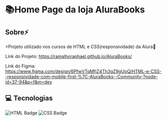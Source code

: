 <h1>📚Home Page da loja AluraBooks</h1>




<h2>Sobre⚡</h2>
<p>>Projeto utilizado nos cursos de HTML e CSS(responsividade) da Alura🚀</p>

Link do Projeto: https://ramalhoraphael.github.io/AluraBooks/

Link do Figma: https://www.figma.com/design/6PfwVTqMfiZ4Th3gZ9gUoQ/HTML-e-CSS--responsividade-com-mobile-first-%7C-AluraBooks--Community-?node-id=37-94&p=f&m=dev

## 💻 Tecnologias


<div>
  <img src="https://img.shields.io/badge/HTML-orange?style=for-the-badge&logo=HTML5&logoColor=white" alt="HTML Badge">
  <img src="https://img.shields.io/badge/CSS-blue?style=for-the-badge&logo=CSS3&logoColor=white" alt="CSS Badge">
</div>
